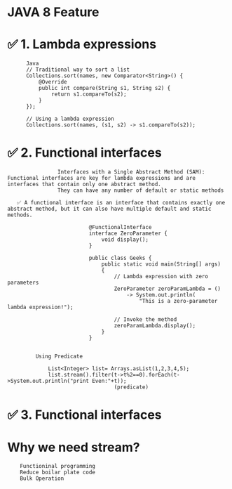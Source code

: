 
# JAVA 8 Feature

# ✅ 1. Lambda expressions

          Java
          // Traditional way to sort a list
          Collections.sort(names, new Comparator<String>() {
              @Override
              public int compare(String s1, String s2) {
                  return s1.compareTo(s2);
              }
          });
          
          // Using a lambda expression
          Collections.sort(names, (s1, s2) -> s1.compareTo(s2));



# ✅ 2. Functional interfaces

                    Interfaces with a Single Abstract Method (SAM): Functional interfaces are key for lambda expressions and are interfaces that contain only one abstract method. 
                    They can have any number of default or static methods

       ✅ A functional interface is an interface that contains exactly one abstract method, but it can also have multiple default and static methods.                    
                              
                              @FunctionalInterface
                              interface ZeroParameter {
                                  void display();
                              }
                              
                              public class Geeks {
                                  public static void main(String[] args)
                                  {
                                      // Lambda expression with zero parameters
                                      ZeroParameter zeroParamLambda = ()
                                          -> System.out.println(
                                              "This is a zero-parameter lambda expression!");
                              
                                      // Invoke the method
                                      zeroParamLambda.display();
                                  }
                              }


             Using Predicate 
             
                 List<Integer> list= Arrays.asList(1,2,3,4,5);
                 list.stream().filter(t->t%2==0).forEach(t->System.out.println("print Even:"+t));
                                      (predicate)

# ✅ 3. Functional interfaces

 # Why we need stream?
        Functioninal programming
        Reduce boilar plate code
        Bulk Operation

        
        
                                      
                              
